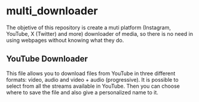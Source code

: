 # multi_downloader
The objetive of this repository is create a muti platform (Instagram, YouTube, X (Twitter) and more) downloader of media, so there is no need in using webpages without knowing what they do.

## YouTube Downloader
This file allows you to download files from YouTube in three different formats: video, audio and video + audio (progressive). It is possible to select from all the streams available in YouTube. Then you can choose where to save the file and also give a personalized name to it.